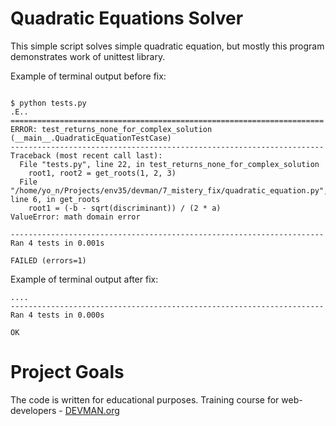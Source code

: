 # Quadratic Equations Solver

This simple script solves simple quadratic equation, but mostly this program demonstrates work of unittest library.

Example of terminal output before fix:

```#!bash

$ python tests.py
.E..
======================================================================
ERROR: test_returns_none_for_complex_solution (__main__.QuadraticEquationTestCase)
----------------------------------------------------------------------
Traceback (most recent call last):
  File "tests.py", line 22, in test_returns_none_for_complex_solution
    root1, root2 = get_roots(1, 2, 3)
  File "/home/yo_n/Projects/env35/devman/7_mistery_fix/quadratic_equation.py", line 6, in get_roots
    root1 = (-b - sqrt(discriminant)) / (2 * a)
ValueError: math domain error

----------------------------------------------------------------------
Ran 4 tests in 0.001s

FAILED (errors=1)

```

Example of terminal output after fix:

```#!bash
....
----------------------------------------------------------------------
Ran 4 tests in 0.000s

OK
```

# Project Goals

The code is written for educational purposes. Training course for web-developers - [DEVMAN.org](https://devman.org)
